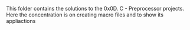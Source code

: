 This folder contains the solutions to the 0x0D. C - Preprocessor projects.
Here the concentration is on creating macro files and to show its appliactions
